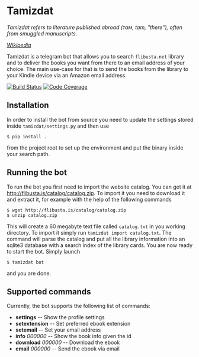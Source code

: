 Tamizdat
========

_Tamizdat refers to literature published abroad (там, tam, "there"),
often from smuggled manuscripts._

_[Wikipedia](https://en.wikipedia.org/wiki/Samizdat)_

Tamizdat is a telegram bot that allows you to search `flibusta.net`
library and to deliver the books you want from there to an email
address of your choice. The main use-case for that is to send the
books from the library to your Kindle device via an Amazon email
address.

[![Build Status](https://travis-ci.org/ioreshnikov/tamizdat.svg?branch=master)](https://travis-ci.org/ioreshnikov/tamizdat)
[![Code Coverage](https://codecov.io/gh/ioreshnikov/tamizdat/branch/master/graph/badge.svg)](https://codecov.io/gh/ioreshnikov/tamizdat/branch/master/)

Installation
------------

In order to install the bot from source you need to update the settings stored inside `tamizdat/settings.py` and then use

    $ pip install .

from the project root to set up the environment and put the binary inside your search path.

Running the bot
---------------

To run the bot you first need to import the website catalog. You can get it at http://flibusta.is/catalog/catalog.zip. To import it you need to download it and extract it, for example with the help of the following commands

    $ wget http://flibusta.is/catalog/catalog.zip
    $ unzip catalog.zip

This will create a 60 megabyte text file called `catalog.txt` in you working directory. To import it simply run `tamizdat import catalog.txt`. The command will parse the catalog and put all the library information into an sqlite3 database with a search index of the library cards. You are now ready to start the bot. Simply launch

    $ tamizdat bot

and you are done.

Supported commands
------------------

Currently, the bot supports the following list of commands:

* **settings** -- Show the profile settings
* **setextension** -- Set preferred ebook extension
* **setemail** -- Set your email address
* **info** *000000* -- Show the book info given the id
* **download** *000000* -- Download the ebook
* **email** *000000* -- Send the ebook via email
